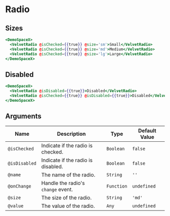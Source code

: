 # Radio

## Sizes

```hbs preview-template
<DemoSpaceX>
  <VelvetRadio @isChecked={{true}} @size='sm'>Small</VelvetRadio>
  <VelvetRadio @isChecked={{true}} @size='md'>Medium</VelvetRadio>
  <VelvetRadio @isChecked={{true}} @size='lg'>Large</VelvetRadio>
</DemoSpaceX>
```

## Disabled

```hbs preview-template
<DemoSpaceX>
  <VelvetRadio @isDisabled={{true}}>Disabled</VelvetRadio>
  <VelvetRadio @isChecked={{true}} @isDisabled={{true}}>Disabled</VelvetRadio>
</DemoSpaceX>
```

## Arguments

| Name          | Description                        | Type       | Default Value |
| ------------- | ---------------------------------- | ---------- | ------------- |
| `@isChecked`  | Indicate if the radio is checked.  | `Boolean`  | `false`       |
| `@isDisabled` | Indicate if the radio is disabled. | `Boolean`  | `false`       |
| `@name`       | The name of the radio.             | `String`   | `''`          |
| `@onChange`   | Handle the radio's `change` event. | `Function` | `undefined`   |
| `@size`       | The size of the radio.             | `String`   | `'md'`        |
| `@value`      | The value of the radio.            | `Any`      | `undefined`   |
